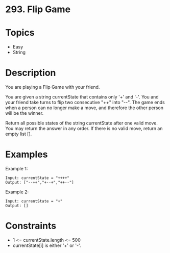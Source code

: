 # 293. Flip Game
# Topics
- Easy
- String
# Description
You are playing a Flip Game with your friend.

You are given a string currentState that contains only '+' and '-'. You and your friend take turns to flip two consecutive "++" into "--". The game ends when a person can no longer make a move, and therefore the other person will be the winner.

Return all possible states of the string currentState after one valid move. You may return the answer in any order. If there is no valid move, return an empty list [].
# Examples

Example 1:

    Input: currentState = "++++"
    Output: ["--++","+--+","++--"]

Example 2:

    Input: currentState = "+"
    Output: []
 

# Constraints
- 1 <= currentState.length <= 500
- currentState[i] is either '+' or '-'.
